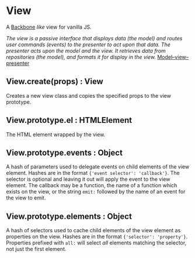 # View

A [Backbone](http://backbonejs.org/#View) *like* view for vanilla JS.

  *The view is a passive interface that displays data (the model) and routes user commands (events) to the presenter to
  act upon that data. The presenter acts upon the model and the view. It retrieves data from repositories (the model),
  and formats it for display in the view.*
  [Model–view–presenter](http://en.wikipedia.org/wiki/Model%E2%80%93view%E2%80%93presenter)

## View.create(props) : View

Creates a new view class and copies the specified props to the view prototype.

## View.prototype.el : HTMLElement

The HTML element wrapped by the view.

## View.prototype.events : Object

A hash of parameters used to delegate events on child elements of the view element. Hashes are in the format
`{'event selector': 'callback'}`. The selector is optional and leaving it out will apply the event to the view element.
The callback may be a function, the name of a function which exists on the view, or the string `emit:` followed by the
name of an event for the view to emit.

## View.prototype.elements : Object

A hash of selectors used to cache child elements of the view element as properties on the view. Hashes are in the format
`{'selector': 'property'}`. Properties prefixed with `all:` will select *all* elements matching the selector, not just
the first element.